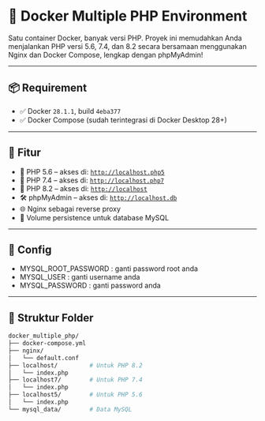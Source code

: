 # 🚀 Docker Multiple PHP Environment

Satu container Docker, banyak versi PHP. Proyek ini memudahkan Anda menjalankan PHP versi 5.6, 7.4, dan 8.2 secara bersamaan menggunakan Nginx dan Docker Compose, lengkap dengan phpMyAdmin!

---

## 📦 Requirement

- ✅ Docker `28.1.1`, build `4eba377`  
- ✅ Docker Compose (sudah terintegrasi di Docker Desktop 28+)

---

## 🔧 Fitur

- 🐘 PHP 5.6 – akses di: [`http://localhost.php5`](http://localhost.php5)  
- 🐘 PHP 7.4 – akses di: [`http://localhost.php7`](http://localhost.php7)  
- 🐘 PHP 8.2 – akses di: [`http://localhost`](http://localhost)  
- 🛠️ phpMyAdmin – akses di: [`http://localhost.db`](http://localhost.db)  
- 🌐 Nginx sebagai reverse proxy  
- 💾 Volume persistence untuk database MySQL  

---

## 🔧 Config

- MYSQL_ROOT_PASSWORD   : ganti password root anda
- MYSQL_USER            : ganti username anda
- MYSQL_PASSWORD        : ganti password anda

---

## 📁 Struktur Folder

```bash
docker_multiple_php/
├── docker-compose.yml
├── nginx/
│   └── default.conf
├── localhost/         # Untuk PHP 8.2
│   └── index.php
├── localhost7/        # Untuk PHP 7.4
│   └── index.php
├── localhost5/        # Untuk PHP 5.6
│   └── index.php
└── mysql_data/        # Data MySQL
